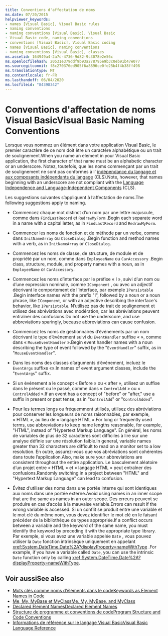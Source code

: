 ```yaml
---
title: Conventions d'affectation de noms
ms.date: 07/20/2015
helpviewer_keywords:
- names [Visual Basic], Visual Basic rules
- naming conventions
- naming conventions [Visual Basic], Visual Basic
- Visual Basic code, naming conventions
- conventions [Visual Basic], Visual Basic coding
- names [Visual Basic], naming conventions
- naming conventions [Visual Basic], classes
ms.assetid: 164949a4-2a7c-4736-9d82-9c3078e2e56c
ms.openlocfilehash: 20531e379ddf9b93a278795e9b3c0eb91b47e077
ms.sourcegitcommit: f8c270376ed905f6a8896ce0fe25b4f4b38ff498
ms.translationtype: MT
ms.contentlocale: fr-FR
ms.lasthandoff: 06/04/2020
ms.locfileid: "84398342"
---
```

# <a name="visual-basic-naming-conventions"></a><span data-ttu-id="58a79-102">Conventions d'affectation de noms Visual Basic</span><span class="sxs-lookup"><span data-stu-id="58a79-102">Visual Basic Naming Conventions</span></span>
<span data-ttu-id="58a79-103">Lorsque vous nommez un élément dans votre application Visual Basic, le premier caractère de ce nom doit être un caractère alphabétique ou un trait de soulignement.</span><span class="sxs-lookup"><span data-stu-id="58a79-103">When you name an element in your Visual Basic application, the first character of that name must be an alphabetic character or an underscore.</span></span> <span data-ttu-id="58a79-104">Notez, toutefois, que les noms commençant par un trait de soulignement ne sont pas conformes à l' [indépendance du langage et aux composants indépendants du langage](../../../standard/language-independence-and-language-independent-components.md) (CLS).</span><span class="sxs-lookup"><span data-stu-id="58a79-104">Note, however, that names beginning with an underscore are not compliant with the [Language Independence and Language-Independent Components](../../../standard/language-independence-and-language-independent-components.md) (CLS).</span></span>  
  
 <span data-ttu-id="58a79-105">Les suggestions suivantes s’appliquent à l’affectation de noms.</span><span class="sxs-lookup"><span data-stu-id="58a79-105">The following suggestions apply to naming.</span></span>  
  
- <span data-ttu-id="58a79-106">Commencez chaque mot distinct d’un nom par une lettre majuscule, comme dans `FindLastRecord` et `RedrawMyForm` .</span><span class="sxs-lookup"><span data-stu-id="58a79-106">Begin each separate word in a name with a capital letter, as in `FindLastRecord` and `RedrawMyForm`.</span></span>  
  
- <span data-ttu-id="58a79-107">Commencer les noms de fonction et de méthode par un verbe, comme dans `InitNameArray` ou `CloseDialog` .</span><span class="sxs-lookup"><span data-stu-id="58a79-107">Begin function and method names with a verb, as in `InitNameArray` or `CloseDialog`.</span></span>  
  
- <span data-ttu-id="58a79-108">Commencez les noms de classe, de structure, de module et de propriété par un nom, comme dans `EmployeeName` ou `CarAccessory` .</span><span class="sxs-lookup"><span data-stu-id="58a79-108">Begin class, structure, module, and property names with a noun, as in `EmployeeName` or `CarAccessory`.</span></span>  
  
- <span data-ttu-id="58a79-109">Commencez les noms d’interface par le préfixe « I », suivi d’un nom ou d’une expression nominale, comme `IComponent` , ou avec un adjectif décrivant le comportement de l’interface, par exemple `IPersistable` .</span><span class="sxs-lookup"><span data-stu-id="58a79-109">Begin interface names with the prefix "I", followed by a noun or a noun phrase, like `IComponent`, or with an adjective describing the interface's behavior, like `IPersistable`.</span></span> <span data-ttu-id="58a79-110">N’utilisez pas de trait de soulignement et utilisez des abréviations avec modération, car les abréviations peuvent entraîner des confusions.</span><span class="sxs-lookup"><span data-stu-id="58a79-110">Do not use the underscore, and use abbreviations sparingly, because abbreviations can cause confusion.</span></span>  
  
- <span data-ttu-id="58a79-111">Commencez les noms de gestionnaires d’événements par un nom décrivant le type d’événement suivi du `EventHandler` suffixe « », comme dans « `MouseEventHandler` ».</span><span class="sxs-lookup"><span data-stu-id="58a79-111">Begin event handler names with a noun describing the type of event followed by the "`EventHandler`" suffix, as in "`MouseEventHandler`".</span></span>  
  
- <span data-ttu-id="58a79-112">Dans les noms des classes d’arguments d’événement, incluez le `EventArgs` suffixe «».</span><span class="sxs-lookup"><span data-stu-id="58a79-112">In names of event argument classes, include the "`EventArgs`" suffix.</span></span>  
  
- <span data-ttu-id="58a79-113">Si un événement a le concept « Before » ou « after », utilisez un suffixe dans le présent ou le passé, comme dans « `ControlAdd` » ou « `ControlAdded` ».</span><span class="sxs-lookup"><span data-stu-id="58a79-113">If an event has a concept of "before" or "after," use a suffix in present or past tense, as in "`ControlAdd`" or "`ControlAdded`".</span></span>  
  
- <span data-ttu-id="58a79-114">Pour les termes longs ou fréquemment utilisés, utilisez des abréviations pour conserver les longueurs de noms raisonnables, par exemple, « HTML », au lieu de « langage HTML ».</span><span class="sxs-lookup"><span data-stu-id="58a79-114">For long or frequently used terms, use abbreviations to keep name lengths reasonable, for example, "HTML", instead of "Hypertext Markup Language".</span></span> <span data-ttu-id="58a79-115">En général, les noms de variables de plus de 32 caractères sont difficiles à lire sur une analyse définie sur une résolution faible.</span><span class="sxs-lookup"><span data-stu-id="58a79-115">In general, variable names greater than 32 characters are difficult to read on a monitor set to a low resolution.</span></span> <span data-ttu-id="58a79-116">En outre, assurez-vous que vos abréviations sont cohérentes dans toute l’application.</span><span class="sxs-lookup"><span data-stu-id="58a79-116">Also, make sure your abbreviations are consistent throughout the entire application.</span></span> <span data-ttu-id="58a79-117">Le basculement aléatoire d’un projet entre « HTML » et « langage HTML » peut entraîner des confusions.</span><span class="sxs-lookup"><span data-stu-id="58a79-117">Randomly switching in a project between "HTML" and "Hypertext Markup Language" can lead to confusion.</span></span>  
  
- <span data-ttu-id="58a79-118">Évitez d’utiliser des noms dans une portée interne qui sont identiques aux noms dans une portée externe.</span><span class="sxs-lookup"><span data-stu-id="58a79-118">Avoid using names in an inner scope that are the same as names in an outer scope.</span></span> <span data-ttu-id="58a79-119">Des erreurs peuvent se produire en cas d’accès à la mauvaise variable.</span><span class="sxs-lookup"><span data-stu-id="58a79-119">Errors can result if the wrong variable is accessed.</span></span> <span data-ttu-id="58a79-120">Si un conflit se produit entre une variable et le mot clé du même nom, vous devez identifier le mot clé en le faisant précéder de la bibliothèque de types appropriée.</span><span class="sxs-lookup"><span data-stu-id="58a79-120">If a conflict occurs between a variable and the keyword of the same name, you must identify the keyword by preceding it with the appropriate type library.</span></span> <span data-ttu-id="58a79-121">Par exemple, si vous avez une variable appelée `Date` , vous pouvez utiliser la `Date` fonction intrinsèque uniquement en appelant <xref:System.DateTime.Date%2A?displayProperty=nameWithType> .</span><span class="sxs-lookup"><span data-stu-id="58a79-121">For example, if you have a variable called `Date`, you can use the intrinsic `Date` function only by calling <xref:System.DateTime.Date%2A?displayProperty=nameWithType>.</span></span>  
  
## <a name="see-also"></a><span data-ttu-id="58a79-122">Voir aussi</span><span class="sxs-lookup"><span data-stu-id="58a79-122">See also</span></span>

- [<span data-ttu-id="58a79-123">Mots clés comme noms d’éléments dans le code</span><span class="sxs-lookup"><span data-stu-id="58a79-123">Keywords as Element Names in Code</span></span>](keywords-as-element-names-in-code.md)
- [<span data-ttu-id="58a79-124">Me, My, MyBase et MyClass</span><span class="sxs-lookup"><span data-stu-id="58a79-124">Me, My, MyBase, and MyClass</span></span>](me-my-mybase-and-myclass.md)
- [<span data-ttu-id="58a79-125">Declared Element Names</span><span class="sxs-lookup"><span data-stu-id="58a79-125">Declared Element Names</span></span>](../language-features/declared-elements/declared-element-names.md)
- [<span data-ttu-id="58a79-126">Structure de programme et conventions de code</span><span class="sxs-lookup"><span data-stu-id="58a79-126">Program Structure and Code Conventions</span></span>](program-structure-and-code-conventions.md)
- [<span data-ttu-id="58a79-127">Informations de référence sur le langage Visual Basic</span><span class="sxs-lookup"><span data-stu-id="58a79-127">Visual Basic Language Reference</span></span>](../../language-reference/index.md)
